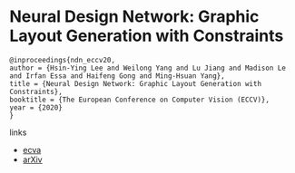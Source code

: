 # Neural Design Network: Graphic Layout Generation with Constraints

```
@inproceedings{ndn_eccv20,
author = {Hsin-Ying Lee and Weilong Yang and Lu Jiang and Madison Le and Irfan Essa and Haifeng Gong and Ming-Hsuan Yang},
title = {Neural Design Network: Graphic Layout Generation with Constraints},
booktitle = {The European Conference on Computer Vision (ECCV)},
year = {2020}
}
```

links
- [ecva](http://www.ecva.net/papers/eccv_2020/papers_ECCV/papers/123480494.pdf)
- [arXiv](https://arxiv.org/abs/1912.09421)
